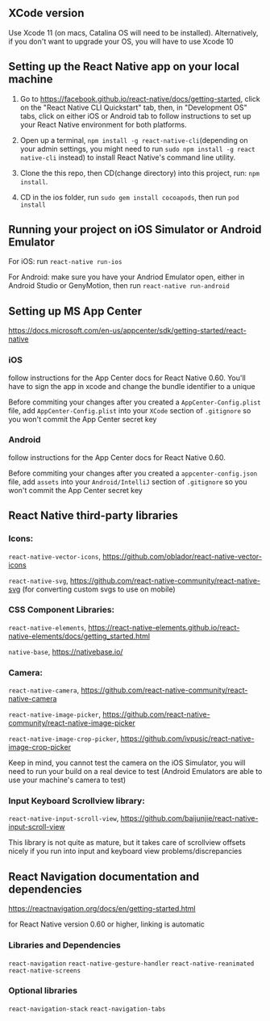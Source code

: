 ## XCode version

Use Xcode 11 (on macs, Catalina OS will need to be installed). Alternatively, if you don't want to upgrade your OS, you will have to use Xcode 10

## Setting up the React Native app on your local machine

1. Go to https://facebook.github.io/react-native/docs/getting-started, click on the "React Native CLI Quickstart" tab, then, in "Development OS" tabs, click on either iOS or Android tab to follow instructions to set up your React Native environment for both platforms.

2. Open up a terminal, `npm install -g react-native-cli`(depending on your admin settings, you might need to run `sudo npm install -g react native-cli` instead) to install React Native's command line utility.

3. Clone the this repo, then CD(change directory) into this project, run: `npm install`.

4. CD in the ios folder, run `sudo gem install cocoapods`, then run `pod install`


## Running your project on iOS Simulator or Android Emulator

For iOS: run `react-native run-ios`

For Android: make sure you have your Andriod Emulator open, either in Android Studio or GenyMotion, then run `react-native run-android`


## Setting up MS App Center

https://docs.microsoft.com/en-us/appcenter/sdk/getting-started/react-native

### iOS

follow instructions for the App Center docs for React Native 0.60.  You'll have to sign the app in xcode and change the bundle identifier to a unique

Before commiting your changes after you created a `AppCenter-Config.plist` file, add `AppCenter-Config.plist` into your `XCode` section of `.gitignore` so you won't commit the App Center secret key

### Android

follow instructions for the App Center docs for React Native 0.60.

Before commiting your changes after you created a `appcenter-config.json` file, add `assets` into your `Android/IntelliJ` section of `.gitignore` so you won't commit the App Center secret key

## React Native third-party libraries

### Icons:

`react-native-vector-icons`, https://github.com/oblador/react-native-vector-icons

`react-native-svg`, https://github.com/react-native-community/react-native-svg (for converting custom svgs to use on mobile)

### CSS Component Libraries: 

`react-native-elements`, https://react-native-elements.github.io/react-native-elements/docs/getting_started.html

`native-base`, https://nativebase.io/

### Camera:
`react-native-camera`, https://github.com/react-native-community/react-native-camera

`react-native-image-picker`, https://github.com/react-native-community/react-native-image-picker

`react-native-image-crop-picker`, https://github.com/ivpusic/react-native-image-crop-picker

Keep in mind, you cannot test the camera on the iOS Simulator, you will need to run your build on a real device to test (Android Emulators are able to use your machine's camera to test)

### Input Keyboard Scrollview library:

`react-native-input-scroll-view`, https://github.com/baijunjie/react-native-input-scroll-view

This library is not quite as mature, but it takes care of scrollview offsets nicely if you run into input and keyboard view problems/discrepancies


## React Navigation documentation and dependencies

https://reactnavigation.org/docs/en/getting-started.html

for React Native version 0.60 or higher, linking is automatic

### Libraries and Dependencies

`react-navigation`
`react-native-gesture-handler`
`react-native-reanimated`
`react-native-screens`

### Optional libraries

`react-navigation-stack`
`react-navigation-tabs`